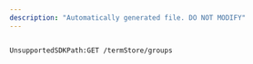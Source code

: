 ```yaml
---
description: "Automatically generated file. DO NOT MODIFY"
---
```


```powershellv2

UnsupportedSDKPath:GET /termStore/groups

```